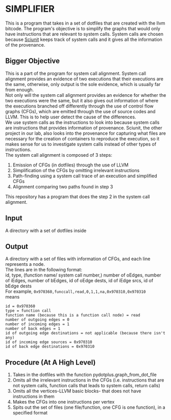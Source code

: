 # SIMPLIFIER #

This is a program that takes in a set of dotfiles that are created with the llvm bitcode.
The program's objective is to simplify the graphs that would only have instructions that are relevant to system calls. System calls are chosen because [Sciunit](sciunit.run) keeps track of system calls and it gives all the information of the provenance.

## Bigger Objective ##

This is a part of the program for system call alignment. System call alignment provides an evidence of two executions that their executions are the same, otherwise, only output is the sole evidence, which is usually far from enough.  
Not only will the system call alignment provides an evidence for whether the two executions were the same, but it also gives out information of where the executions branched off differently through the use of control flow graphs (CFGs), which are emitted through the use of source codes and LLVM. This is to help user detect the cause of the differences.  
We use system calls as the instructions to look into because system calls are instructions that provides information of provenance. Sciunit, the other project in our lab, also looks into the provenance for capturing what files are necessary for the creation of containers to reproduce the execution, so it makes sense for us to investigate system calls instead of other types of instructions.  
The system call alignment is composed of 3 steps:  
1. Emission of CFGs (in dotfiles) through the use of LLVM  
2. Simplification of the CFGs by omitting irrelevant instructions  
3. Path-finding using a system call trace of an execution and simplified CFGs  
4. Alignment comparing two paths found in step 3  

This repository has a program that does the step 2 in the system call alignment.

## Input ##
A directory with a set of dotfiles inside  
## Output ##
A directory with a set of files with information of CFGs, and each line represents a node.  
The lines are in the following format:  
id, type, (function name/ system call number,) number of oEdges, number of iEdges, number of bEdges, id of oEdge dests, id of iEdge srcs, id of bEdge dests  
For example, 
`0x970360,funccall,read,0,1,1,na,0x970310,0x970310`  
means  
```
id = 0x970360  
type = function call  
function name (because this is a function call node) = read  
number of outgoing edges = 0  
number of incoming edges = 1  
number of back edges = 1  
id of outgoing edge destinations = not applicable (because there isn't any)  
id of incoming edge sources = 0x970310  
id of back edge destinations = 0x970310  
```

## Procedure (At A High Level) ##  
1. Takes in the dotfiles with the function pydotplus\.graph\_from\_dot\_file  
2. Omits all the irrelevant instructions in the CFGs (i.e. instructions that are not system calls, function calls that leads to system calls, return calls)  
3. Omits all the vertices-LLVM basic blocks- that does not have instructions in them  
4. Makes the CFGs into one instructions per vertex  
5. Spits out the set of files (one file/function, one CFG is one function), in a specified format  
